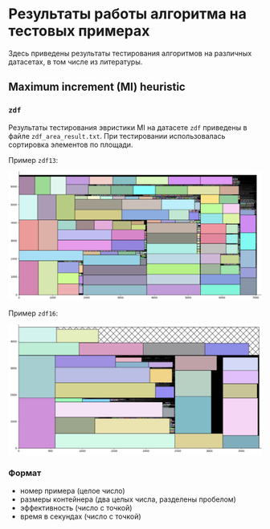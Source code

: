 # Результаты работы алгоритма на тестовых примерах

Здесь приведены результаты тестирования алгоритмов на различных датасетах, в том числе из литературы. 

## Maximum increment (MI) heuristic

### `zdf`

Результаты тестирования эвристики MI на датасете `zdf` приведены в файле `zdf_area_result.txt`. При тестировании использовалась сортировка элементов по площади.

Пример `zdf13`:

![Пример zdf13](zdf13.png)

Пример `zdf16`:

![Пример zdf16](zdf16.png)

### Формат

- номер примера (целое число)
- размеры контейнера (два целых числа, разделены пробелом)
- эффективность (число с точкой)
- время в секундах (число с точкой)
